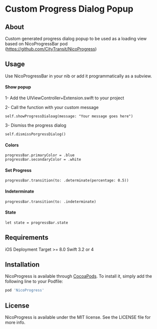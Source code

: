 # Custom Progress Dialog Popup


## About

Custom generated progress dialog popup to be used as a loading view based on NicoProgressBar pod
(https://github.com/CityTransit/NicoProgress)

## Usage

Use NicoProgressBar in your nib or add it programmatically as a subview.

#### Show popup

1- Add the UIViewController+Extension.swift to your project

2- Call the function with your custom message
```
self.showProgressDialoag(message: "Your message goes here")
```
3- Dismiss the progress dialog
```
self.dismissPorgressDialog()
```

#### Colors
```
progressBar.primaryColor = .blue
progressBar.secondaryColor = .white
```
#### Set Progress
```
progressBar.transition(to: .determinate(percentage: 0.5))
```
#### Indeterminate
```
progressBar.transition(to: .indeterminate)
```
#### State
```
let state = progressBar.state
```

## Requirements
iOS Deployment Target >= 8.0
Swift 3.2 or 4

## Installation

NicoProgress is available through [CocoaPods](http://cocoapods.org). To install
it, simply add the following line to your Podfile:

```ruby
pod 'NicoProgress'
```

## License

NicoProgress is available under the MIT license. See the LICENSE file for more info.

